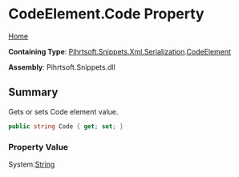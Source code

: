 <a name="_top"></a>

# CodeElement\.Code Property

[Home](../../../../../../README.md#_top)

**Containing Type**: [Pihrtsoft.Snippets.Xml.Serialization](../../README.md#_top)\.[CodeElement](../README.md#_top)

**Assembly**: Pihrtsoft\.Snippets\.dll

## Summary

Gets or sets Code element value\.

```csharp
public string Code { get; set; }
```

### Property Value

System\.[String](https://docs.microsoft.com/en-us/dotnet/api/system.string)


